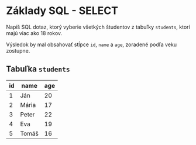 # Základy SQL - SELECT

Napíš SQL dotaz, ktorý vyberie všetkých študentov z tabuľky `students`, ktorí majú viac ako 18 rokov.

Výsledok by mal obsahovať stĺpce `id`, `name` a `age`, zoradené podľa veku zostupne.

## Tabuľka `students`

| id  | name  | age |
| --- | ----- | --- |
| 1   | Ján   | 20  |
| 2   | Mária | 17  |
| 3   | Peter | 22  |
| 4   | Eva   | 19  |
| 5   | Tomáš | 16  |
